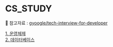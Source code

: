 # CS_STUDY

<!-- prettier-ignore-start -->
<!-- SOMETHING AUTO-GENERATED BY TOOLS - START -->

📄 참고자료 : [gyoogle/tech-interview-for-developer](https://github.com/gyoogle/tech-interview-for-developer)<br>

[1. 운영체제](./OS/README.md)<br>
[2. 데이터베이스](./DB/README.md)<br>

<!-- SOMETHING AUTO-GENERATED BY TOOLS - END -->
<!-- prettier-ignore-end -->
